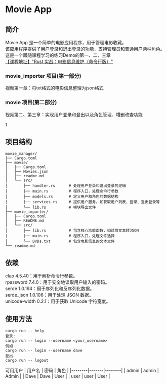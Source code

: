 # Movie App

## 简介

Movie App 是一个简单的电影应用程序，用于管理电影收藏。</br>
该应用程序提供了用户登录和退出登录的功能，支持管理员和普通用户两种角色。</br>
这是一个跟随课程学习的练习Demo的第一、二、三章</br>
[【课程地址】"Rust 实战：电影信息维护（命令行版）"](https://www.bilibili.com/video/BV1i1jJz3Eqf?spm_id_from=333.788.videopod.sections&vd_source=511b084e4bf87d71d725c5db0fb20b7f)</br>
### movie_importer 项目(第一部分)
视频第一章：将txt格式的电影信息整理为json格式
### movie 项目(第二部分)
视频第二、第三章：实现用户登录和登出以及角色管理、增删改查功能


1
## 项目结构
```plaintext
movie_manager/
├── Cargo.toml
├── movie/
│   ├── Cargo.toml
│   ├── Movies.json
│   ├── readme.md
│   └── src/
│       ├── handler.rs      # 处理用户登录和退出登录的逻辑
│       ├── main.rs         # 程序入口，处理命令行参数
│       ├── models.rs       # 定义用户和角色的数据结构
│       ├── services.rs     # 提供用户服务，如获取用户列表、登录、退出登录等
│       └── lib.rs          # 模块导出文件
├── movie_importer/
│   ├── Cargo.toml
│   ├── README.md
│   └── src/
│       ├── lib.rs          # 包含核心功能函数，如读取文本转JSON
│       ├── main.rs         # 程序入口，处理文件选择
│       └── DVDs.txt        # 包含电影信息的文本文件
└── readme.md
```
## 依赖
clap 4.5.40：用于解析命令行参数。</br>
rpassword 7.4.0：用于安全地读取用户输入的密码。</br>
serde 1.0.194：用于序列化和反序列化数据。</br>
serde_json 1.0.106：用于处理 JSON 数据。</br>
unicode-width 0.2.1：用于获取 Unicode 字符宽度。</br>

## 使用方法
```
cargo run -- help
登录：
cargo run -- login --username <your_username>
例如
cargo run -- login --username dave
登出
cargo run -- logout
```
可用用户
| 用户名 | 密码 | 角色 |
 |--------|-------|--------| 
 | admin | admin | Admin | 
 | Dave | Dave | User | 
 | user | user | User |